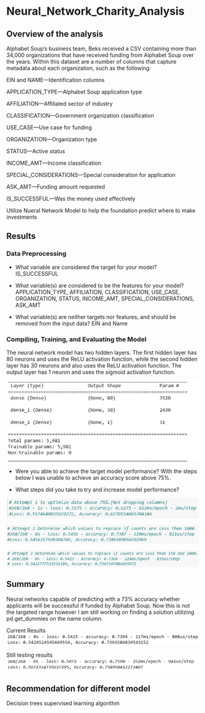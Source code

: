 # Neural_Network_Charity_Analysis

## Overview of the analysis
Alphabet Soup’s business team, Beks received a CSV containing more than 34,000 organizations that have received funding from Alphabet Soup over the years. Within this dataset are a number of columns that capture metadata about each organization, such as the following:

EIN and NAME—Identification columns

APPLICATION_TYPE—Alphabet Soup application type

AFFILIATION—Affiliated sector of industry

CLASSIFICATION—Government organization classification

USE_CASE—Use case for funding

ORGANIZATION—Organization type

STATUS—Active status

INCOME_AMT—Income classification

SPECIAL_CONSIDERATIONS—Special consideration for application

ASK_AMT—Funding amount requested

IS_SUCCESSFUL—Was the money used effectively

Utilize Nueral Network Model to help the foundation predict where to make investments

## Results

### Data Preprocessing
- What variable are considered the target for your model?
 IS_SUCCESSFUL

- What variable(s) are considered to be the features for your model?
APPLICATION_TYPE, AFFILIATION, CLASSIFICATION, USE_CASE, ORGANIZATION, STATUS, INCOME_AMT, SPECIAL_CONSIDERATIONS, ASK_AMT   

- What variable(s) are neither targets nor features, and should be removed from the input data?
EIN and Name

### Compiling, Training, and Evaluating the Model

The neural network model has two hidden layers. The first hidden layer has 80 neurons and uses the ReLU activation function, while the second hidden layer has 30 neurons and also uses the ReLU activation function. The output layer has 1 neuron and uses the sigmoid activation function.

![](Images/Model_summary.png)

- Were you able to achieve the target model performance?
With the steps below I was unable to achieve an accuracy score above 75%. 

- What steps did you take to try and increase model performance?

![](Images/attempt1.png)

![](Images/attempt2.png)

![](Images/attempt3.png)


## Summary
Neural networks capable of predicting with a 73% accuracy whether applicants will be successful if funded by Alphabet Soup. Now this is not the targeted range however I am still working on finding a solution utilizing pd.get_dummies on the name column. 

Current Results
![](Images/Results.png)

Still testing results
![Testing](Images/Dummies_attempt.png)

## Recommendation for different model 
Decision trees supervised learning algorithm 
